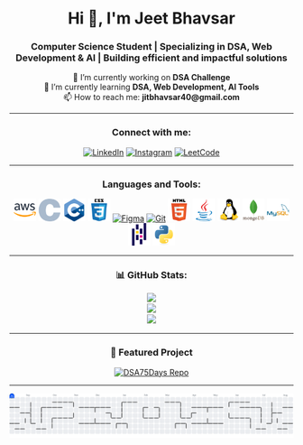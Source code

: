 <h1 align="center">Hi 👋, I'm Jeet Bhavsar</h1>
<h3 align="center">Computer Science Student | Specializing in DSA, Web Development & AI | Building efficient and impactful solutions</h3>

<p align="center">
  🔭 I’m currently working on <strong>DSA Challenge</strong><br/>
  🌱 I’m currently learning <strong>DSA, Web Development, AI Tools</strong><br/>
  📫 How to reach me: <strong>jitbhavsar40@gmail.com</strong>
</p>

---

<h3 align="center">Connect with me:</h3>
<p align="center">
  <a href="https://www.linkedin.com/in/jeet-bhavsar" target="_blank"><img src="https://raw.githubusercontent.com/rahuldkjain/github-profile-readme-generator/master/src/images/icons/Social/linked-in-alt.svg" alt="LinkedIn" height="30" width="40" /></a>
  <a href="https://instagram.com/jeet__5_12_5" target="_blank"><img src="https://raw.githubusercontent.com/rahuldkjain/github-profile-readme-generator/master/src/images/icons/Social/instagram.svg" alt="Instagram" height="30" width="40" /></a>
  <a href="https://www.leetcode.com/jitbhavsar40" target="_blank"><img src="https://raw.githubusercontent.com/rahuldkjain/github-profile-readme-generator/master/src/images/icons/Social/leet-code.svg" alt="LeetCode" height="30" width="40" /></a>
</p>

---

<h3 align="center">Languages and Tools:</h3>
<p align="center">
  <a href="https://aws.amazon.com" target="_blank"><img src="https://raw.githubusercontent.com/devicons/devicon/master/icons/amazonwebservices/amazonwebservices-original-wordmark.svg" alt="AWS" width="40" height="40"/></a>
  <a href="https://www.cprogramming.com/" target="_blank"><img src="https://raw.githubusercontent.com/devicons/devicon/master/icons/c/c-original.svg" alt="C" width="40" height="40"/></a>
  <a href="https://www.w3schools.com/cpp/" target="_blank"><img src="https://raw.githubusercontent.com/devicons/devicon/master/icons/cplusplus/cplusplus-original.svg" alt="C++" width="40" height="40"/></a>
  <a href="https://www.w3schools.com/css/" target="_blank"><img src="https://raw.githubusercontent.com/devicons/devicon/master/icons/css3/css3-original-wordmark.svg" alt="CSS3" width="40" height="40"/></a>
  <a href="https://www.figma.com/" target="_blank"><img src="https://www.vectorlogo.zone/logos/figma/figma-icon.svg" alt="Figma" width="40" height="40"/></a>
  <a href="https://git-scm.com/" target="_blank"><img src="https://www.vectorlogo.zone/logos/git-scm/git-scm-icon.svg" alt="Git" width="40" height="40"/></a>
  <a href="https://www.w3.org/html/" target="_blank"><img src="https://raw.githubusercontent.com/devicons/devicon/master/icons/html5/html5-original-wordmark.svg" alt="HTML5" width="40" height="40"/></a>
  <a href="https://www.java.com" target="_blank"><img src="https://raw.githubusercontent.com/devicons/devicon/master/icons/java/java-original.svg" alt="Java" width="40" height="40"/></a>
  <a href="https://www.linux.org/" target="_blank"><img src="https://raw.githubusercontent.com/devicons/devicon/master/icons/linux/linux-original.svg" alt="Linux" width="40" height="40"/></a>
  <a href="https://www.mongodb.com/" target="_blank"><img src="https://raw.githubusercontent.com/devicons/devicon/master/icons/mongodb/mongodb-original-wordmark.svg" alt="MongoDB" width="40" height="40"/></a>
  <a href="https://www.mysql.com/" target="_blank"><img src="https://raw.githubusercontent.com/devicons/devicon/master/icons/mysql/mysql-original-wordmark.svg" alt="MySQL" width="40" height="40"/></a>
  <a href="https://pandas.pydata.org/" target="_blank"><img src="https://raw.githubusercontent.com/devicons/devicon/master/icons/pandas/pandas-original.svg" alt="Pandas" width="40" height="40"/></a>
  <a href="https://www.python.org" target="_blank"><img src="https://raw.githubusercontent.com/devicons/devicon/master/icons/python/python-original.svg" alt="Python" width="40" height="40"/></a>
</p>

---

<h3 align="center">📊 GitHub Stats:</h3>
<p align="center">
  <img src="https://github-readme-stats.vercel.app/api?username=Jeetbhavsar5125&theme=onedark&hide_border=false&include_all_commits=false&count_private=false" /><br/>
  <img src="https://nirzak-streak-stats.vercel.app/?user=Jeetbhavsar5125&theme=onedark&hide_border=false" /><br/>
  <img src="https://github-readme-stats.vercel.app/api/top-langs/?username=Jeetbhavsar5125&theme=onedark&hide_border=false&include_all_commits=false&count_private=false&layout=compact" />
</p>

---

<h3 align="center">🚀 Featured Project</h3>
<p align="center">
  <a href="https://github.com/Jeetbhavsar5125/DSA75Days">
    <img src="https://img.shields.io/badge/Repo-DSA75Days-blue?style=for-the-badge&logo=github" alt="DSA75Days Repo" />
  </a>
</p>


---

<p align="center">
  <picture>
    <source media="(prefers-color-scheme: dark)" srcset="https://raw.githubusercontent.com/Jeetbhavsar5125/Jeetbhavsar5125/output/pacman-contribution-graph-dark.svg">
    <source media="(prefers-color-scheme: light)" srcset="https://raw.githubusercontent.com/Jeetbhavsar5125/Jeetbhavsar5125/output/pacman-contribution-graph.svg">
    <img alt="Pac-Man contribution graph" src="https://raw.githubusercontent.com/Jeetbhavsar5125/Jeetbhavsar5125/output/pacman-contribution-graph.svg">
  </picture>
</p>
